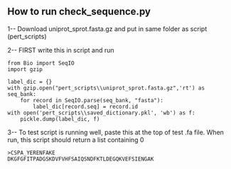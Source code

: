 ## How to run check_sequence.py

1-- Download uniprot_sprot.fasta.gz and put in same folder as script (pert_scripts)

2-- FIRST write this in script and run
```
from Bio import SeqIO
import gzip

label_dic = {}
with gzip.open("pert_scripts\\uniprot_sprot.fasta.gz",'rt') as seq_bank:
    for record in SeqIO.parse(seq_bank, "fasta"):
        label_dic[record.seq] = record.id
with open('pert_scripts\\saved_dictionary.pkl', 'wb') as f:
    pickle.dump(label_dic, f)
```

3-- To test script is running well, paste this at the top of test .fa file. When run, this script should return a list containing 0
```
>CSPA_YERENFAKE
DKGFGFITPADGSKDVFVHFSAIQSNDFKTLDEGQKVEFSIENGAK
```
    
